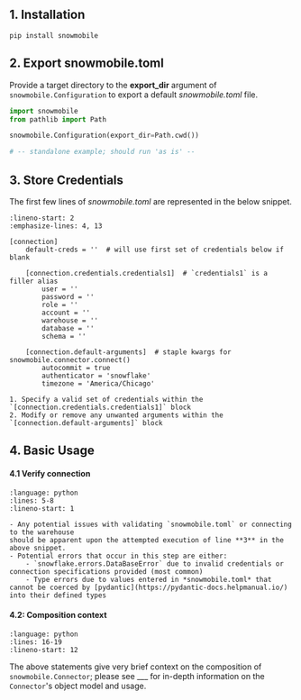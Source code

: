 ## 1. Installation
`pip install snowmobile`

## 2. Export **snowmobile.toml**
Provide a target directory to the **export_dir** argument of `snowmobile.Configuration`
to export a default *snowmobile.toml* file.

```python
import snowmobile
from pathlib import Path

snowmobile.Configuration(export_dir=Path.cwd())

# -- standalone example; should run 'as is' --
```

## 3. Store Credentials
The first few lines of *snowmobile.toml* are represented in the below snippet.

```{code-block} toml
:lineno-start: 2
:emphasize-lines: 4, 13

[connection]
    default-creds = ''  # will use first set of credentials below if blank

    [connection.credentials.credentials1]  # `credentials1` is a filler alias
        user = ''
        password = ''
        role = ''
        account = ''
        warehouse = ''
        database = ''
        schema = ''

    [connection.default-arguments]  # staple kwargs for snowmobile.connector.connect()
        autocommit = true
        authenticator = 'snowflake'
        timezone = 'America/Chicago'
```

```{admonition} Minimum Configuration Requirements 
1. Specify a valid set of credentials within the `[connection.credentials.credentials1]` block
2. Modify or remove any unwanted arguments within the `[connection.default-arguments]` block
```

## 4. Basic Usage

#### 4.1 Verify connection
```{literalinclude} /examples/setup/test_connection.py
:language: python
:lines: 5-8
:lineno-start: 1
```
```{admonition} Note
- Any potential issues with validating `snowmobile.toml` or connecting to the warehouse
should be apparent upon the attempted execution of line **3** in the above snippet.
- Potential errors that occur in this step are either:
    - `snowflake.errors.DataBaseError` due to invalid credentials or connection specifications provided (most common)
    - Type errors due to values entered in *snowmobile.toml* that cannot be coerced by [pydantic](https://pydantic-docs.helpmanual.io/) 
into their defined types 
```


#### 4.2: Composition context
```{literalinclude} /examples/setup/test_connection.py
:language: python
:lines: 16-19
:lineno-start: 12
```
The above statements give very brief context on the composition of `snowmobile.Connector`; please see
___ for in-depth information on the `Connector`'s object model and usage.
